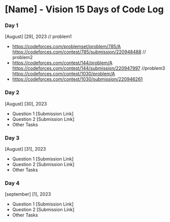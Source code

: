 # [Name] - Vision 15 Days of Code Log

### Day 1

[August] [29], 2023
  // problem1
- https://codeforces.com/problemset/problem/785/A
  https://codeforces.com/contest/785/submission/220948488
  // problem2
- https://codeforces.com/contest/144/problem/A
  https://codeforces.com/contest/144/submission/220947997
  //problem3
  https://codeforces.com/contest/1030/problem/A
- https://codeforces.com/contest/1030/submission/220946261
### Day 2

[August] [30], 2023

- Question 1
  [Submission Link]
- Question 2
  [Submission Link]
- Other Tasks

### Day 3

[August] [31], 2023

- Question 1
  [Submission Link]
- Question 2
  [Submission Link]
- Other Tasks

 ### Day 4

[september] [1], 2023

- Question 1
  [Submission Link]
- Question 2
  [Submission Link]
- Other Tasks
